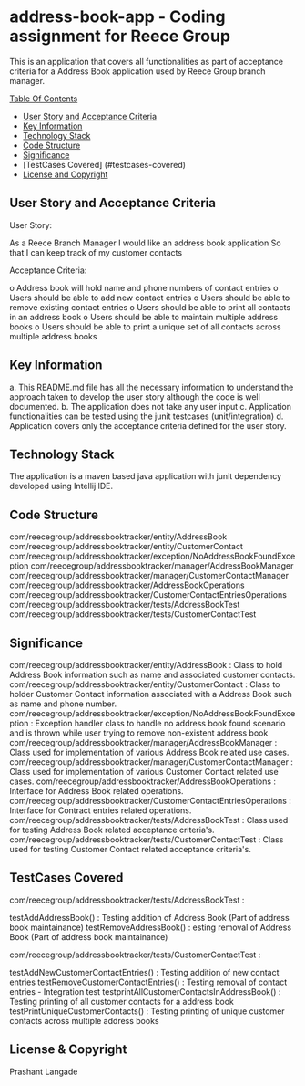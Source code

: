 # address-book-app - Coding assignment for Reece Group

This is an application that covers all functionalities as part of acceptance criteria for a Address Book application used by Reece Group branch manager.

[Table Of Contents]()
* [User Story and Acceptance Criteria](#user-story-and-acceptance-criteria)
* [Key Information](#key-information)
* [Technology Stack](#technology-stack)
* [Code Structure](#code-structure)
* [Significance](#significance)
* [TestCases Covered] (#testcases-covered)
* [License and Copyright](#license-and-copyright)

## User Story and Acceptance Criteria

User Story:

As a Reece Branch Manager
I would like an address book application
So that I can keep track of my customer contacts

Acceptance Criteria:

o Address book will hold name and phone numbers of contact entries
o Users should be able to add new contact entries
o Users should be able to remove existing contact entries
o Users should be able to print all contacts in an address book
o Users should be able to maintain multiple address books
o Users should be able to print a unique set of all contacts across multiple address books

## Key Information

a. This README.md file has all the necessary information to understand the approach taken to develop the user story although the code is well documented.
b. The application does not take any user input
c. Application functionalities can be tested using the junit testcases (unit/integration)
d. Application covers only the acceptance criteria defined for the user story.

## Technology Stack

   The application is a maven based java application with junit dependency developed using Intellij IDE.
   
## Code Structure
   
com/reecegroup/addressbooktracker/entity/AddressBook
com/reecegroup/addressbooktracker/entity/CustomerContact
com/reecegroup/addressbooktracker/exception/NoAddressBookFoundException
com/reecegroup/addressbooktracker/manager/AddressBookManager
com/reecegroup/addressbooktracker/manager/CustomerContactManager
com/reecegroup/addressbooktracker/AddressBookOperations
com/reecegroup/addressbooktracker/CustomerContactEntriesOperations
com/reecegroup/addressbooktracker/tests/AddressBookTest
com/reecegroup/addressbooktracker/tests/CustomerContactTest

## Significance

com/reecegroup/addressbooktracker/entity/AddressBook : Class to hold Address Book information such as name and associated customer contacts.
com/reecegroup/addressbooktracker/entity/CustomerContact : Class to holder Customer Contact information associated with a Address Book such as name and phone number.
com/reecegroup/addressbooktracker/exception/NoAddressBookFoundException : Exception handler class to handle no address book found scenario and is thrown while user trying to remove non-existent address book
com/reecegroup/addressbooktracker/manager/AddressBookManager : Class used for implementation of various Address Book related use cases.
com/reecegroup/addressbooktracker/manager/CustomerContactManager : Class used for implementation of various Customer Contact related use cases.
com/reecegroup/addressbooktracker/AddressBookOperations : Interface for Address Book related operations.
com/reecegroup/addressbooktracker/CustomerContactEntriesOperations : Interface for Contract entries related operations.
com/reecegroup/addressbooktracker/tests/AddressBookTest : Class used for testing Address Book related acceptance criteria's.
com/reecegroup/addressbooktracker/tests/CustomerContactTest : Class used for testing Customer Contact related acceptance criteria's.

## TestCases Covered

com/reecegroup/addressbooktracker/tests/AddressBookTest :

testAddAddressBook() : Testing addition of Address Book (Part of address book maintainance)
testRemoveAddressBook() : esting removal of Address Book (Part of address book maintainance)

com/reecegroup/addressbooktracker/tests/CustomerContactTest  :

testAddNewCustomerContactEntries() : Testing addition of new contact entries
testRemoveCustomerContactEntries() : Testing removal of contact entries - Integration test
testprintAllCustomerContactsInAddressBook() : Testing printing of all customer contacts for a address book
testPrintUniqueCustomerContacts() : Testing printing of unique customer contacts across multiple address books


## License & Copyright
Prashant Langade
